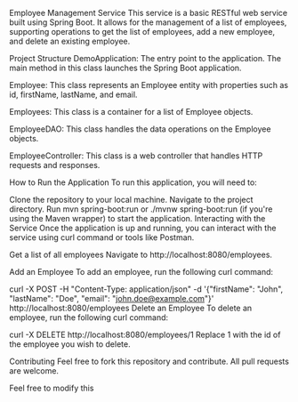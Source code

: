 Employee Management Service
This service is a basic RESTful web service built using Spring Boot. It allows for the management of a list of employees, supporting operations to get the list of employees, add a new employee, and delete an existing employee.

Project Structure
DemoApplication: The entry point to the application. The main method in this class launches the Spring Boot application.

Employee: This class represents an Employee entity with properties such as id, firstName, lastName, and email.

Employees: This class is a container for a list of Employee objects.

EmployeeDAO: This class handles the data operations on the Employee objects.

EmployeeController: This class is a web controller that handles HTTP requests and responses.

How to Run the Application
To run this application, you will need to:

Clone the repository to your local machine.
Navigate to the project directory.
Run mvn spring-boot:run or ./mvnw spring-boot:run (if you're using the Maven wrapper) to start the application.
Interacting with the Service
Once the application is up and running, you can interact with the service using curl command or tools like Postman.

Get a list of all employees
Navigate to http://localhost:8080/employees.

Add an Employee
To add an employee, run the following curl command:

curl -X POST -H "Content-Type: application/json" -d '{"firstName": "John", "lastName": "Doe", "email": "john.doe@example.com"}' http://localhost:8080/employees
Delete an Employee
To delete an employee, run the following curl command:

curl -X DELETE http://localhost:8080/employees/1
Replace 1 with the id of the employee you wish to delete.

Contributing
Feel free to fork this repository and contribute. All pull requests are welcome.

Feel free to modify this 
